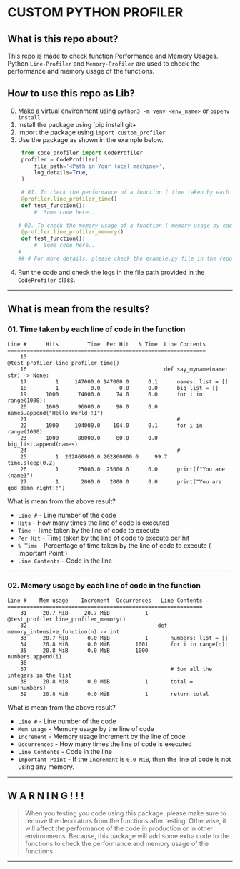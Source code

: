 
# CUSTOM PYTHON PROFILER

## What is this repo about?
This repo is made to check function Performance and Memory Usages.
Python `Line-Profiler` and `Memory-Profiler` are used to check the performance and memory usage of the functions.


## How to use this repo as Lib?
0. Make a virtual environment using `python3 -m venv <env_name>` or `pipenv install`
1. Install the package using `pip install git+
2. Import the package using `import custom_profiler`
3. Use the package as shown in the example below.
   ```python
    from code_profiler import CodeProfiler
    profiler = CodeProfiler(
        file_path='<Path in Your local machine>',
        log_details=True,
    )
   
    # 01. To check the performance of a function ( time taken by each line of code in the function )
    @profiler.line_profiler_time()
    def test_function():
        #  Some code here...
    
   # 02. To check the memory usage of a function ( memory usage by each line of code in the function )
    @profiler.line_profiler_memory()
    def test_function():
        #  Some code here...
   #
   ##-# For more details, please check the example.py file in the repo.
    ```
4. Run the code and check the logs in the file path provided in the `CodeProfiler` class.
---

## What is mean from the results?

### 01. Time taken by each line of code in the function
```
Line #      Hits         Time  Per Hit   % Time  Line Contents
==============================================================
    15                                           @test_profiler.line_profiler_time()
    16                                           def say_myname(name: str) -> None:
    17         1     147000.0 147000.0      0.1      names: list = []
    18         1          0.0      0.0      0.0      big_list = []
    19      1000      74000.0     74.0      0.0      for i in range(1000):
    20      1000      96000.0     96.0      0.0          names.append("Hello World!!1")
    21                                               #
    22      1000     104000.0    104.0      0.1      for i in range(1000):
    23      1000      80000.0     80.0      0.0          big_list.append(names)
    24                                               #
    25         1  202860000.0 202860000.0     99.7      time.sleep(0.2)
    26         1      25000.0  25000.0      0.0      print(f"You are {name}")
    27         1       2000.0   2000.0      0.0      print("You are god damn right!!")
```
What is mean from the above result?
- `Line #` - Line number of the code
- `Hits` - How many times the line of code is executed
- `Time` - Time taken by the line of code to execute
- `Per Hit` - Time taken by the line of code to execute per hit
- `% Time` - Percentage of time taken by the line of code to execute ( Important Point )
- `Line Contents` - Code in the line
---
### 02. Memory usage by each line of code in the function
```
Line #    Mem usage    Increment  Occurrences   Line Contents
=============================================================
    31     20.7 MiB     20.7 MiB           1   @test_profiler.line_profiler_memory()
    32                                         def memory_intensive_function(n) -> int:
    33     20.7 MiB      0.0 MiB           1       numbers: list = []
    34     20.8 MiB      0.0 MiB        1001       for i in range(n):
    35     20.8 MiB      0.0 MiB        1000           numbers.append(i)
    36                                         
    37                                             # Sum all the integers in the list
    38     20.8 MiB      0.0 MiB           1       total = sum(numbers)
    39     20.8 MiB      0.0 MiB           1       return total
```
What is mean from the above result?
- `Line #` - Line number of the code
- `Mem usage` - Memory usage by the line of code
- `Increment` - Memory usage increment by the line of code
- `Occurrences` - How many times the line of code is executed
- `Line Contents` - Code in the line
- `Important Point` - If the `Increment` is `0.0 MiB`, then the line of code is not using any memory.
---

## W A R N I N G ! ! !
> When you testing you code using this package, please make sure to remove the decorators from the functions after testing.
Otherwise, it will affect the performance of the code in production or in other environments. Because, 
this package will add some extra code to the functions to check the performance and memory usage of the functions.
---


